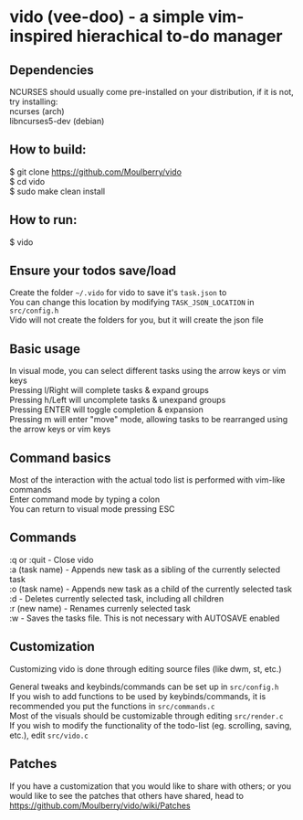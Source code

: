 # vido (vee-doo) - a simple vim-inspired hierachical to-do manager

## Dependencies
NCURSES should usually come pre-installed on your distribution, if it is not, try installing:  
ncurses (arch)  
libncurses5-dev (debian)  

## How to build:
$ git clone https://github.com/Moulberry/vido  
$ cd vido  
$ sudo make clean install  

## How to run:
$ vido  

## Ensure your todos save/load
Create the folder `~/.vido` for vido to save it's `task.json` to  
You can change this location by modifying `TASK_JSON_LOCATION` in `src/config.h`  
Vido will not create the folders for you, but it will create the json file

## Basic usage
In visual mode, you can select different tasks using the arrow keys or vim keys  
Pressing l/Right will complete tasks & expand groups  
Pressing h/Left will uncomplete tasks & unexpand groups  
Pressing ENTER will toggle completion & expansion  
Pressing m will enter "move" mode, allowing tasks to be rearranged using the arrow keys or vim keys  

## Command basics
Most of the interaction with the actual todo list is performed with vim-like commands  
Enter command mode by typing a colon  
You can return to visual mode pressing ESC  

## Commands
:q or :quit - Close vido  
:a (task name) - Appends new task as a sibling of the currently selected task  
:o (task name) - Appends new task as a child of the currently selected task  
:d - Deletes currently selected task, including all children  
:r (new name) - Renames currenly selected task  
:w - Saves the tasks file. This is not necessary with AUTOSAVE enabled  

## Customization
Customizing vido is done through editing source files (like dwm, st, etc.)  

General tweaks and keybinds/commands can be set up in `src/config.h`  
If you wish to add functions to be used by keybinds/commands, it is recommended you put the functions in `src/commands.c`  
Most of the visuals should be customizable through editing `src/render.c`  
If you wish to modify the functionality of the todo-list (eg. scrolling, saving, etc.), edit `src/vido.c`  

## Patches
If you have a customization that you would like to share with others; or you would like to see the patches that others have shared, head to https://github.com/Moulberry/vido/wiki/Patches
